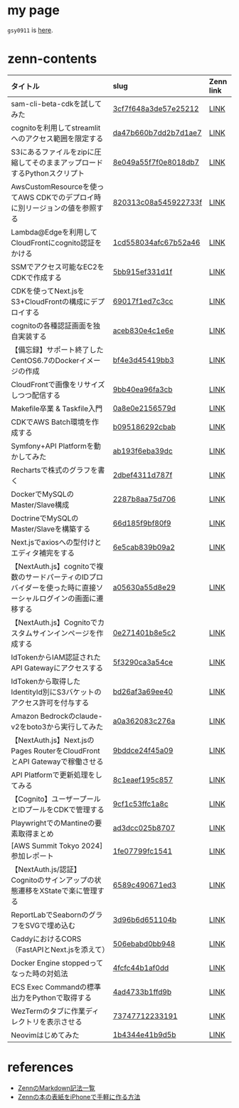 # my page

`gsy0911` is [here](https://zenn.dev/gsy0911).

# zenn-contents

| タイトル                                                              | slug                                                       | Zenn link                                                      |
|:------------------------------------------------------------------|:-----------------------------------------------------------|:---------------------------------------------------------------|
| sam-cli-beta-cdkを試してみた                                            | [3cf7f648a3de57e25212](./articles/3cf7f648a3de57e25212.md) | [LINK](https://zenn.dev/gsy0911/articles/3cf7f648a3de57e25212) |
| cognitoを利用してstreamlitへのアクセス範囲を限定する                                | [da47b660b7dd2b7d1ae7](./articles/da47b660b7dd2b7d1ae7.md) | [LINK](https://zenn.dev/gsy0911/articles/da47b660b7dd2b7d1ae7) |
| S3にあるファイルをzipに圧縮してそのままアップロードするPythonスクリプト                         | [8e049a55f7f0e8018db7](./articles/8e049a55f7f0e8018db7.md) | [LINK](https://zenn.dev/gsy0911/articles/8e049a55f7f0e8018db7) |
| AwsCustomResourceを使ってAWS CDKでのデプロイ時に別リージョンの値を参照する                 | [820313c08a545922733f](./articles/820313c08a545922733f.md) | [LINK](https://zenn.dev/gsy0911/articles/820313c08a545922733f) |
| Lambda@Edgeを利用してCloudFrontにcognito認証をかける                          | [1cd558034afc67b52a46](./articles/1cd558034afc67b52a46.md) | [LINK](https://zenn.dev/gsy0911/articles/1cd558034afc67b52a46) |
| SSMでアクセス可能なEC2をCDKで作成する                                           | [5bb915ef331d1f](./articles/5bb915ef331d1f.md)             | [LINK](https://zenn.dev/gsy0911/articles/5bb915ef331d1f)       |
| CDKを使ってNext.jsをS3+CloudFrontの構成にデプロイする                            | [69017f1ed7c3cc](./articles/69017f1ed7c3cc.md)             | [LINK](https://zenn.dev/gsy0911/articles/69017f1ed7c3cc)       |
| cognitoの各種認証画面を独自実装する                                             | [aceb830e4c1e6e](./articles/aceb830e4c1e6e.md)             | [LINK](https://zenn.dev/gsy0911/articles/aceb830e4c1e6e)       |
| 【備忘録】サポート終了したCentOS6.7のDockerイメージの作成                              | [bf4e3d45419bb3](./articles/bf4e3d45419bb3.md)             | [LINK](https://zenn.dev/gsy0911/articles/bf4e3d45419bb3)       |
| CloudFrontで画像をリサイズしつつ配信する                                         | [9bb40ea96fa3cb](./articles/9bb40ea96fa3cb.md)             | [LINK](https://zenn.dev/gsy0911/articles/9bb40ea96fa3cb)       |
| Makefile卒業 & Taskfile入門                                           | [0a8e0e2156579d](./articles/0a8e0e2156579d.md)             | [LINK](https://zenn.dev/gsy0911/articles/0a8e0e2156579d)       |
| CDKでAWS Batch環境を作成する                                              | [b095186292cbab](./articles/b095186292cbab.md)             | [LINK](https://zenn.dev/gsy0911/articles/b095186292cbab)       |
| Symfony+API Platformを動かしてみた                                       | [ab193f6eba39dc](./articles/ab193f6eba39dc.md)             | [LINK](https://zenn.dev/gsy0911/articles/ab193f6eba39dc)       |
| Rechartsで株式のグラフを書く                                                | [2dbef4311d787f](./articles/2dbef4311d787f.md)             | [LINK](https://zenn.dev/gsy0911/articles/2dbef4311d787f)       |
| DockerでMySQLのMaster/Slave構成                                       | [2287b8aa75d706](./articles/2287b8aa75d706.md)             | [LINK](https://zenn.dev/gsy0911/articles/2287b8aa75d706)       |
| DoctrineでMySQLのMaster/Slaveを構築する                                  | [66d185f9bf80f9](./articles/66d185f9bf80f9.md)             | [LINK](https://zenn.dev/gsy0911/articles/66d185f9bf80f9)       |
| Next.jsでaxiosへの型付けとエディタ補完をする                                      | [6e5cab839b09a2](./articles/6e5cab839b09a2.md)             | [LINK](https://zenn.dev/gsy0911/articles/6e5cab839b09a2)       |
| 【NextAuth.js】cognitoで複数のサードパーティのIDプロバイダーを使った時に直接ソーシャルログインの画面に遷移する | [a05630a55d8e29](./articles/a05630a55d8e29.md)             | [LINK](https://zenn.dev/gsy0911/articles/a05630a55d8e29)       |
| 【NextAuth.js】Cognitoでカスタムサインインページを作成する                            | [0e271401b8e5c2](./articles/0e271401b8e5c2.md)             | [LINK](https://zenn.dev/gsy0911/articles/0e271401b8e5c2)       |
| IdTokenからIAM認証されたAPI Gatewayにアクセスする                               | [5f3290ca3a54ce](./articles/5f3290ca3a54ce.md)             | [LINK](https://zenn.dev/gsy0911/articles/5f3290ca3a54ce)       |
| IdTokenから取得したIdentityId別にS3バケットのアクセス許可を付与する                       | [bd26af3a69ee40](./articles/bd26af3a69ee40.md)             | [LINK](https://zenn.dev/gsy0911/articles/bd26af3a69ee40)       |
| Amazon Bedrockのclaude-v2をboto3から実行してみた                            | [a0a362083c276a](./articles/a0a362083c276a.md)             | [LINK](https://zenn.dev/gsy0911/articles/a0a362083c276a)       |
| 【NextAuth.js】Next.jsのPages RouterをCloudFrontとAPI Gatewayで稼働させる    | [9bddce24f45a09](./articles/9bddce24f45a09.md)             | [LINK](https://zenn.dev/gsy0911/articles/9bddce24f45a09)       |
| API Platformで更新処理をしてみる                                            | [8c1eaef195c857](./articles/8c1eaef195c857.md)             | [LINK](https://zenn.dev/gsy0911/articles/8c1eaef195c857)       |
| 【Cognito】ユーザープールとIDプールをCDKで管理する                                   | [9cf1c53ffc1a8c](./articles/9cf1c53ffc1a8c.md)             | [LINK](https://zenn.dev/gsy0911/articles/9cf1c53ffc1a8c)       |
| PlaywrightでのMantineの要素取得まとめ                                       | [ad3dcc025b8707](./articles/ad3dcc025b8707.md)             | [LINK](https://zenn.dev/gsy0911/articles/ad3dcc025b8707)       |
| [AWS Summit Tokyo 2024]参加レポート                                     | [1fe07799fc1541](./articles/1fe07799fc1541.md)             | [LINK](https://zenn.dev/gsy0911/articles/1fe07799fc1541)       |
| 【NextAuth.js/認証】Cognitoのサインアップの状態遷移をXStateで楽に管理する                 | [6589c490671ed3](./articles/6589c490671ed3.md)             | [LINK](https://zenn.dev/gsy0911/articles/6589c490671ed3)       |
| ReportLabでSeabornのグラフをSVGで埋め込む                                    | [3d96b6d651104b](./articles/3d96b6d651104b.md)             | [LINK](https://zenn.dev/gsy0911/articles/3d96b6d651104b)       |
| CaddyにおけるCORS（FastAPIとNext.jsを添えて）                                | [506ebabd0bb948](./articles/506ebabd0bb948.md)             | [LINK](https://zenn.dev/gsy0911/articles/506ebabd0bb948)       |
| Docker Engine stoppedってなった時の対処法                                   | [4fcfc44b1af0dd](./articles/4fcfc44b1af0dd.md)             | [LINK](https://zenn.dev/gsy0911/articles/4fcfc44b1af0dd)       |
| ECS Exec Commandの標準出力をPythonで取得する                                 | [4ad4733b1ffd9b](./articles/4ad4733b1ffd9b.md)             | [LINK](https://zenn.dev/gsy0911/articles/4ad4733b1ffd9b)       |
| WezTermのタブに作業ディレクトリを表示させる                                         | [73747712233191](./articles/73747712233191.md)             | [LINK](https://zenn.dev/gsy0911/articles/73747712233191)       |
| Neovimはじめてみた                                                      | [1b4344e41b9d5b](./articles/1b4344e41b9d5b.md)             | [LINK](https://zenn.dev/gsy0911/articles/1b4344e41b9d5b)       |

# references

- [ZennのMarkdown記法一覧](https://zenn.dev/zenn/articles/markdown-guide)
- [Zennの本の表紙をiPhoneで手軽に作る方法](https://zenn.dev/karaage0703/articles/a8dd96401f8f70)
